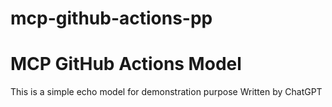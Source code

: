 # mcp-github-actions-pp
# MCP GitHub Actions Model

This is a simple echo model for demonstration purpose
Written by ChatGPT
